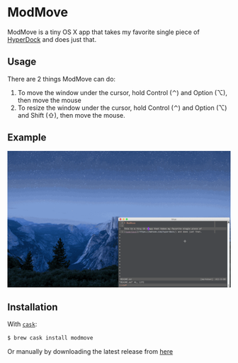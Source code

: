 # ModMove

ModMove is a tiny OS X app that takes my favorite single piece of
[HyperDock](https://bahoom.com/hyperdock/) and does just that.

## Usage

There are 2 things ModMove can do:

1. To move the window under the cursor, hold Control (⌃) and Option (⌥),
   then move the mouse
2. To resize the window under the cursor, hold Control (⌃) and Option
   (⌥) and Shift (⇧), then move the mouse.

## Example

![](https://raw.githubusercontent.com/keith/ModMove/gh-pages/modmove.gif)

## Installation

With [`cask`](https://github.com/caskroom/homebrew-cask):

```sh
$ brew cask install modmove
```

Or manually by downloading the latest release from
[here](https://github.com/keith/ModMove/releases)
